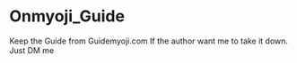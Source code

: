 # Onmyoji_Guide
Keep the Guide from Guidemyoji.com 
If the author want me to take it down. Just DM me 
